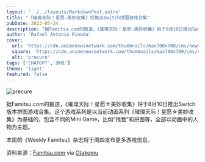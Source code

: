 ```yaml
---
layout: '../../layouts/MarkdownPost.astro'
title: "《璀璨天际！星愿☆美妙收集》将推出Switch拼图游戏合集"
pubDate: 2023-05-24
description: "据Famitsu.com的报道，《璀璨天际！星愿☆美妙收集》将于8月10日推出Switch版本拼图游戏合集。"
author: 'Rafael Antonio Pineda'
cover:
  url: 'https://cdn.animenewsnetwork.com/thumbnails/max700x700/cms/news.6/198376/precure.jpg'
  square: 'https://cdn.animenewsnetwork.com/thumbnails/max700x700/cms/news.6/198376/precure.jpg'
  alt: 'precure'
tags: ['CHATGPT','游戏']
theme: 'light'
featured: false
---
```

![precure](https://cdn.animenewsnetwork.com/thumbnails/max700x700/cms/news.6/198376/precure.jpg)

据Famitsu.com的报道，《璀璨天际！星愿☆美妙收集》将于8月10日推出Switch版本拼图游戏合集。这个游戏系列是以当前动画系列《璀璨天际！星愿☆美妙收集》为基础的，包含不同的Mini Game，比如“找茬”和拼图等，全部以动画中的人物为主题。

本周的《Weekly Famitsu》杂志将于周四发布更多游戏信息。

资料来源：[Famitsu.com](https://www.famitsu.com/news/202305/23303424.html) via [Otakomu](http://otakomu.jp/archives/32391242.html)